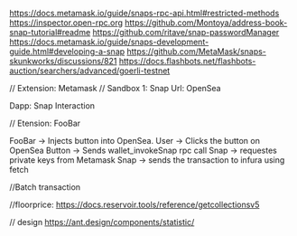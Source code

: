 https://docs.metamask.io/guide/snaps-rpc-api.html#restricted-methods
https://inspector.open-rpc.org
https://github.com/Montoya/address-book-snap-tutorial#readme
https://github.com/ritave/snap-passwordManager
https://docs.metamask.io/guide/snaps-development-guide.html#developing-a-snap
https://github.com/MetaMask/snaps-skunkworks/discussions/821
https://docs.flashbots.net/flashbots-auction/searchers/advanced/goerli-testnet

// Extension: Metamask
// Sandbox 1: Snap
Url: OpenSea

Dapp: Snap Interaction

// Etension: FooBar

FooBar -> Injects button into OpenSea.
User -> Clicks the button on OpenSea
Button -> Sends wallet_invokeSnap rpc call
Snap -> requestes private keys from Metamask
Snap -> sends the transaction to infura using fetch

//Batch transaction

//floorprice:
https://docs.reservoir.tools/reference/getcollectionsv5

// design
https://ant.design/components/statistic/
